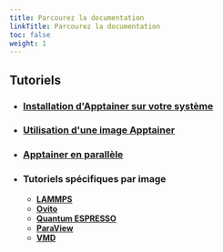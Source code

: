 ```yaml
---
title: Parcourez la documentation
linkTitle: Parcourez la documentation
toc: false
weight: 1
---
```




## Tutoriels

- ### <a href="/documentation/install/install_apptainer/">Installation d'Apptainer sur votre système</a>

- ### <a href="/documentation/use/apptainer-image/">Utilisation d'une image Apptainer</a>

- ### <a href="/documentation/use/apptainer_parallel/">Apptainer en parallèle</a>

- ### Tutoriels spécifiques par image

  - <a class="text-x-large" href="/documentation/by-container/lammps/"><b>LAMMPS</b></a>
  - <a class="text-x-large" href="/documentation/by-container/ovito/"><b>Ovito</b></a>
  - <a class="text-x-large" href="/documentation/by-container/quantum-espresso/"><b>Quantum ESPRESSO</b></a>
  - <a class="text-x-large" href="/documentation/by-container/paraview/"><b>ParaView</b></a>
  - <a class="text-x-large" href="/documentation/by-container/vmd/"><b>VMD</b></a>
